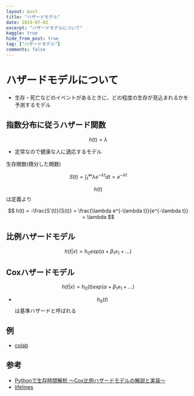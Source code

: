 ```yaml
---
layout: post
title: "ハザードモデル"
date: 2019-07-02
excerpt: "ハザードモデルについて"
kaggle: true
hide_from_post: true
tag: ["ハザードモデル"]
comments: false
---
```


# ハザードモデルについて
 - 生存・死亡などのイベントがあるときに、どの程度の生存が見込まれるかを予測するモデル

## 指数分布に従うハザード関数

$$
h(t) = \lambda
$$

 - 定常なので健康な人に適応するモデル

生存関数(積分した関数)

$$
S(t) = \int_{t}^{\infty} \lambda e^{-\lambda t} dt = e^{-\lambda t}
$$

$$h(t)$$は定義より

$$
h(t) = -\frac{S'(t)}{S(t)} = \frac{\lambda e^{-\lambda t}}{e^{-\lambda t}} = \lambda
$$

## 比例ハザードモデル

$$
h(t|x) = h_0 exp(\alpha + \beta_1 x_1 + ...)
$$

## Coxハザードモデル

$$
h(t|x) = h_0(t)  exp(\alpha + \beta_1 x_1 + ...)
$$

 - $$h_0(t)$$は基準ハザードと呼ばれる


## 例
 - [colab](https://colab.research.google.com/drive/11SHp_vkoCsRtyLK6Icf-QUCISC0A7UCb?usp=sharing)

## 参考
 - [Pythonで生存時間解析 〜Cox比例ハザードモデルの解説と実装〜](https://qiita.com/roki18d/items/b9aef6e3891e5b3a1f7b)
 - [lifelines](https://lifelines.readthedocs.io/en/latest/lifelines.datasets.html)
